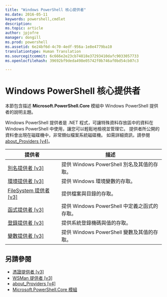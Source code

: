 ```yaml
---
title: "Windows PowerShell 核心提供者"
ms.date: 2016-05-11
keywords: powershell,cmdlet
description: 
ms.topic: article
author: jpjofre
manager: dongill
ms.prod: powershell
ms.assetid: 6e24bf6d-4c70-4edf-956a-1e8e4779ba10
translationtype: Human Translation
ms.sourcegitcommit: 6c666e2e23cb74818e37293410dafc9033057733
ms.openlocfilehash: 39692bf9deda498e05742f0b746af0bd54cb07c3

---
```


# Windows PowerShell 核心提供者
本節包含描述 **Microsoft.PowerShell.Core** 模組中 Windows PowerShell 提供者的說明主題。

Windows PowerShell 提供者是 .NET 程式，可讓特殊資料存放區中的資料在 Windows PowerShell 中使用，讓您可以輕鬆地檢視並管理它。 提供者所公開的資料會出現在磁碟機中，非常類似檔案系統磁碟機。 如需詳細資訊，請參閱 [about_Providers [v4]](https://technet.microsoft.com/en-us/library/2d9b3f32-be78-49ad-a547-21231c803242)。

|提供者|描述|
|------------|---------------|
|[別名提供者 [v3]](https://technet.microsoft.com/en-us/library/dce3f872-aeff-4eb2-8b38-876cd612fc29)|提供 Windows PowerShell 別名及其值的存取。|
|[環境提供者 [v3]](https://technet.microsoft.com/en-us/library/94fcd05d-e702-4706-9b7d-ad7e5fd0ec09)|提供 Windows 環境變數的存取。|
|[FileSystem 提供者 [v3]](https://technet.microsoft.com/en-us/library/0e494537-dfdf-437a-8b27-c21e30aa1f9f)|提供檔案與目錄的存取。|
|[函式提供者 [v3]](https://technet.microsoft.com/en-us/library/7dfc92f4-9a88-4399-978d-6d5d224b3e76)|提供 Windows PowerShell 中定義之函式的存取。|
|[登錄提供者 [v3]](https://technet.microsoft.com/en-us/library/d3c8013c-8caa-48d7-9feb-bfef0d95926e)|提供系統登錄機碼與值的存取。|
|[變數提供者 [v3]](https://technet.microsoft.com/en-us/library/78dbcbbd-7946-4b9b-b75b-146f247f821c)|提供 Windows PowerShell 變數及其值的存取。|

## 另請參閱
- [憑證提供者 [v3]](https://technet.microsoft.com/en-us/library/3f743541-d0c6-4670-809a-b16fb01f7c4d)
- [WSMan 提供者 [v3]](https://technet.microsoft.com/en-us/library/4c3d8d36-4f7a-4211-996f-64110e4b2eb7)
- [about_Providers [v4]](https://technet.microsoft.com/en-us/library/2d9b3f32-be78-49ad-a547-21231c803242)
- [Microsoft.PowerShell.Core 模組](Microsoft.PowerShell.Core-Module.md)




<!--HONumber=Oct16_HO3-->


